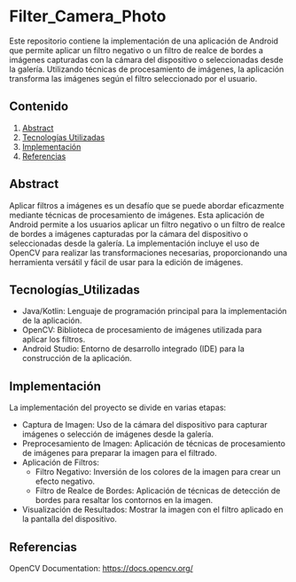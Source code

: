 # Filter_Camera_Photo

Este repositorio contiene la implementación de una aplicación de Android que permite aplicar un filtro negativo o un filtro de realce de bordes a imágenes capturadas con la cámara del dispositivo o seleccionadas desde la galería. Utilizando técnicas de procesamiento de imágenes, la aplicación transforma las imágenes según el filtro seleccionado por el usuario.

## Contenido

1. [Abstract](#abstract)
2. [Tecnologías Utilizadas](#Tecnologías_Utilizadas)
3. [Implementación](#Implementación)
4. [Referencias](#Referencias)

## Abstract
Aplicar filtros a imágenes es un desafío que se puede abordar eficazmente mediante técnicas de procesamiento de imágenes. Esta aplicación de Android permite a los usuarios aplicar un filtro negativo o un filtro de realce de bordes a imágenes capturadas por la cámara del dispositivo o seleccionadas desde la galería. La implementación incluye el uso de OpenCV para realizar las transformaciones necesarias, proporcionando una herramienta versátil y fácil de usar para la edición de imágenes.

## Tecnologías_Utilizadas
* Java/Kotlin: Lenguaje de programación principal para la implementación de la aplicación.
* OpenCV: Biblioteca de procesamiento de imágenes utilizada para aplicar los filtros.
* Android Studio: Entorno de desarrollo integrado (IDE) para la construcción de la aplicación.

## Implementación
La implementación del proyecto se divide en varias etapas:
* Captura de Imagen: Uso de la cámara del dispositivo para capturar imágenes o selección de imágenes desde la galería.
* Preprocesamiento de Imagen: Aplicación de técnicas de procesamiento de imágenes para preparar la imagen para el filtrado.
* Aplicación de Filtros:
  * Filtro Negativo: Inversión de los colores de la imagen para crear un efecto negativo.
  * Filtro de Realce de Bordes: Aplicación de técnicas de detección de bordes para resaltar los contornos en la imagen.
* Visualización de Resultados: Mostrar la imagen con el filtro aplicado en la pantalla del dispositivo.

## Referencias
OpenCV Documentation: https://docs.opencv.org/
